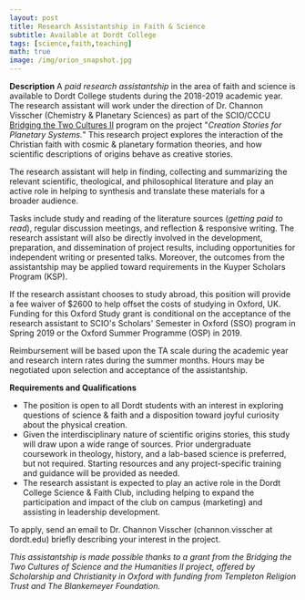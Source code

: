 ```yaml
---
layout: post
title: Research Assistantship in Faith & Science
subtitle: Available at Dordt College
tags: [science,faith,teaching]
math: true
image: /img/orion_snapshot.jpg
---
```


**Description**
A *paid research assistantship* in the area of faith and science is available to Dordt College students during the 2018-2019 academic year.  The research assistant will work under the direction of Dr. Channon Visscher (Chemistry & Planetary Sciences) as part of the SCIO/CCCU [Bridging the Two Cultures II](http://www.scio-uk.org/bridging-two-cultures/) program on the project "*Creation Stories for Planetary Systems.*"  This research project explores the interaction of the Christian faith with cosmic & planetary formation theories, and how scientific descriptions of origins behave as creative stories.

The research assistant will help in finding, collecting and summarizing the relevant scientific, theological, and philosophical literature and play an active role in helping to synthesis and translate these materials for a broader audience.  

Tasks include study and reading of the literature sources (*getting paid to read*), regular discussion meetings, and reflection & responsive writing.  The research assistant will also be directly involved in the development, preparation, and dissemination of project results, including opportunities for independent writing or presented talks.  Moreover, the outcomes from the assistantship may be applied toward requirements in the Kuyper Scholars Program (KSP).  

If the research assistant chooses to study abroad, this position will provide a fee waiver of $2600 to help offset the costs of studying in Oxford, UK.  Funding for this Oxford Study grant is conditional on the acceptance of the research assistant to SCIO's Scholars' Semester in Oxford (SSO) program in Spring 2019 or the Oxford Summer Programme (OSP) in 2019.  

Reimbursement will be based upon the TA scale during the academic year and research intern rates during the summer months.  Hours may be negotiated upon selection and acceptance of the assistantship.

**Requirements and Qualifications**
* The position is open to all Dordt students with an interest in exploring questions of science & faith and a disposition toward joyful curiosity about the physical creation.
 * Given the interdisciplinary nature of scientific origins stories, this study will draw upon a wide range of sources.  Prior undergraduate coursework in theology, history, and a lab-based science is preferred, but not required.  Starting resources and any project-specific training and guidance will be provided as needed.
 * The research assistant is expected to play an active role in the Dordt College Science & Faith Club, including helping to expand the participation and impact of the club on campus (marketing) and assisting in leadership development.

To apply, send an email to Dr. Channon Visscher (channon.visscher at dordt.edu) briefly describing your interest in the project.

*This assistantship is made possible thanks to a grant from the Bridging the Two Cultures of Science and the Humanities II project, offered by Scholarship and Christianity in Oxford with funding from Templeton Religion Trust and The Blankemeyer Foundation.*
